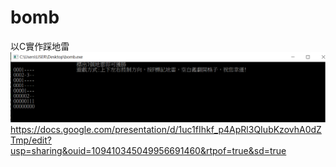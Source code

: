 # bomb
以C實作踩地雷
![image](https://github.com/sam0629/bomb/blob/main/25.PNG)
https://docs.google.com/presentation/d/1uc1fIhkf_p4ApRl3QIubKzovhA0dZTmp/edit?usp=sharing&ouid=109410345049956691460&rtpof=true&sd=true
